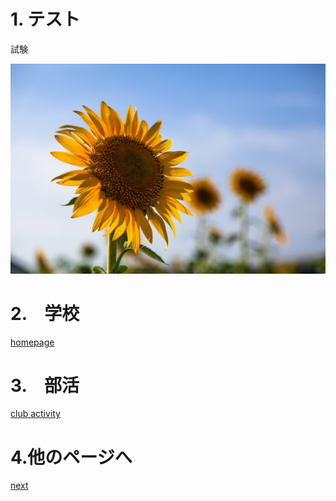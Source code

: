 # 1. テスト 

試験

![](./himawari.jpg "ポップアップ文字") 

# 2.　学校
[homepage](https://www.hakodate-ct.ac.jp/)
# 3.　部活
[club activity](https://www.hakodate-ct.ac.jp/life/club)
# 4.他のページへ
[next](./test.md) 
